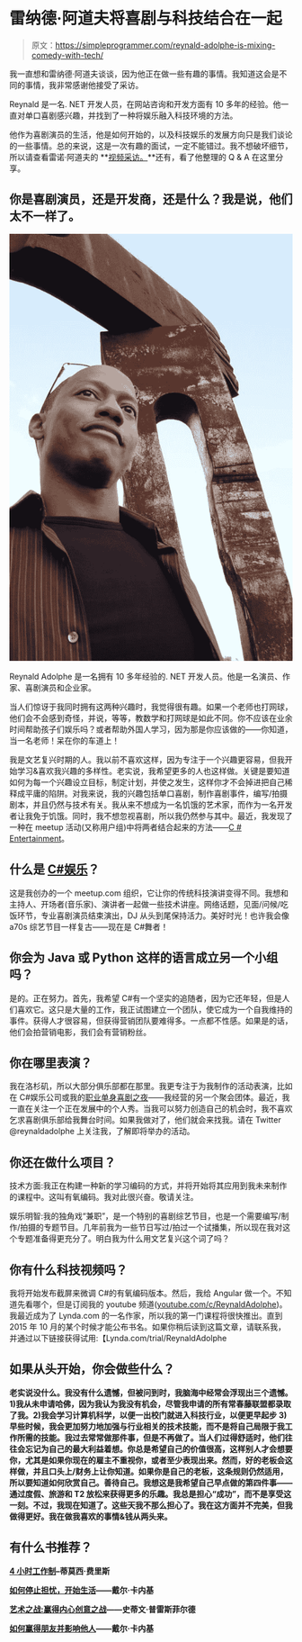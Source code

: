 # 雷纳德·阿道夫将喜剧与科技结合在一起

> 原文：<https://simpleprogrammer.com/reynald-adolphe-is-mixing-comedy-with-tech/>

我一直想和雷纳德·阿道夫谈谈，因为他正在做一些有趣的事情。我知道这会是不同的事情，我非常感谢他接受了采访。

Reynald 是一名. NET 开发人员，在网站咨询和开发方面有 10 多年的经验。他一直对单口喜剧感兴趣，并找到了一种将娱乐融入科技环境的方法。

他作为喜剧演员的生活，他是如何开始的，以及科技娱乐的发展方向只是我们谈论的一些事情。总的来说，这是一次有趣的面试，一定不能错过。我不想破坏细节，所以请查看雷诺·阿道夫的 **[视频采访。](https://www.youtube.com/watch?v=jQwDY2wxWSs)**还有，看了他整理的 Q & A 在这里分享。

## 你是喜剧演员，还是开发商，还是什么？我是说，他们太不一样了。

![Reynald Adolphe is a .NET developer with 10+ years of experience. He is an Actor, Writer, Comedian, and Entrepreneur.](img/f6da46d90fe449ceb691c7b7f3e3183a.png)

Reynald Adolphe 是一名拥有 10 多年经验的. NET 开发人员。他是一名演员、作家、喜剧演员和企业家。

当人们惊讶于我同时拥有这两种兴趣时，我觉得很有趣。如果一个老师也打网球，他们会不会感到奇怪，并说，等等，教数学和打网球是如此不同。你不应该在业余时间帮助孩子们娱乐吗？或者帮助外国人学习，因为那是你应该做的——你知道，当一名老师！呆在你的车道上！

我是文艺复兴时期的人。我以前不喜欢这样，因为专注于一个兴趣更容易，但我开始学习&喜欢我兴趣的多样性。老实说，我希望更多的人也这样做。关键是要知道如何为每一个兴趣设立目标，制定计划，并使之发生，这样你才不会掉进把自己稀释成平庸的陷阱。对我来说，我的兴趣包括单口喜剧，制作喜剧事件，编写/拍摄剧本，并且仍然与技术有关。我从来不想成为一名饥饿的艺术家，而作为一名开发者让我免于饥饿。同时，我不想忽视喜剧，所以我仍然参与其中。最近，我发现了一种在 meetup 活动(又称用户组)中将两者结合起来的方法——[C # Entertainment](http://www.meetup.com/CSharp-Ent/)。

## 什么是 [C#娱乐](http://www.meetup.com/CSharp-Ent/)？

这是我创办的一个 meetup.com 组织，它让你的传统科技演讲变得不同。我想和主持人、开场者(音乐家)、演讲者一起做一些技术讲座。网络话题，见面/问候/吃饭环节，专业喜剧演员结束演出，DJ 从头到尾保持活力。美好时光！也许我会像 a70s 综艺节目一样复古——现在是 C#舞者！

## 你会为 Java 或 Python 这样的语言成立另一个小组吗？

是的。正在努力。首先，我希望 C#有一个坚实的追随者，因为它还年轻，但是人们喜欢它。这只是大量的工作，我正试图建立一个团队，使它成为一个自我维持的事件。获得人才很容易，但获得营销团队要难得多。一点都不性感。如果是的话，他们会拍营销电影，我们会有营销粉丝。

## 你在哪里表演？

我在洛杉矶，所以大部分俱乐部都在那里。我更专注于为我制作的活动表演，比如在 C#娱乐公司或我的[职业单身喜剧之夜](http://www.meetup.com/Professional-Singles-Comedy-Night/)——我经营的另一个聚会团体。最近，我一直在关注一个正在发展中的个人秀。当我可以努力创造自己的机会时，我不喜欢乞求喜剧俱乐部给我舞台时间。如果我做对了，他们就会来找我。请在 Twitter @reynaldadolphe 上关注我，了解即将举办的活动。

## 你还在做什么项目？

技术方面:我正在构建一种新的学习编码的方式，并将开始将其应用到我未来制作的课程中。这叫有氧编码。我对此很兴奋。敬请关注。

娱乐明智:我的独角戏“兼职”，是一个特别的喜剧综艺节目，也是一个需要编写/制作/拍摄的专题节目。几年前我为一些节日写过/拍过一个试播集，所以现在我对这个专题准备得更充分了。明白我为什么用文艺复兴这个词了吗？

## 你有什么科技视频吗？

我将开始发布截屏来微调 C#的有氧编码版本。然后，我给 Angular 做一个。不知道先看哪个，但是订阅我的 youtube 频道([youtube.com/c/ReynaldAdolphe](https://www.youtube.com/c/ReynaldAdolphe))。我最近成为了 Lynda.com 的一名作家，所以我的第一门课程将很快推出。直到 2015 年 10 月的某个时候才能公布书名。如果你稍后读到这篇文章，请联系我，并通过以下链接获得试用:【Lynda.com/trial/ReynaldAdolphe

## **如果从头开始，你会做些什么？**

**老实说没什么。我没有什么遗憾，但被问到时，我脑海中经常会浮现出三个遗憾。1)我从未申请哈佛，因为我认为我没有机会，尽管我申请的所有常春藤联盟都录取了我。2)我会学习计算机科学，以便一出校门就进入科技行业，以便更早起步 3)早些时候，我会更加努力地加强与行业相关的技术技能，而不是将自己局限于我工作所需的技能。我过去常常做那件事，但是不再做了。当人们过得舒适时，他们往往会忘记为自己的最大利益着想。你总是希望自己的价值很高，这样别人才会想要你，尤其是如果你现在的雇主不重视你，或者至少表现出来。然而，好的老板会这样做，并且口头上/财务上让你知道。如果你是自己的老板，这条规则仍然适用，所以要知道如何欣赏自己。善待自己。我想这是我希望自己早点做的第四件事——通过度假、旅游和 T2 放松来获得更多的乐趣。我总是担心“成功”，而不是享受这一刻。不过，我现在知道了。这些天我不那么担心了。我在这方面并不完美，但我做得更好。我在做我喜欢的事情&钱从两头来。**

## **有什么书推荐？**

**[4 小时工作制](http://www.amazon.com/exec/obidos/ASIN/B006XZ1XZ2/makithecompsi-20)–蒂莫西·费里斯**

**[如何停止担忧，开始生活](http://www.amazon.com/exec/obidos/ASIN/0671733354/makithecompsi-20)——戴尔·卡内基**

**[艺术之战:赢得内心创意之战](http://www.amazon.com/exec/obidos/ASIN/1501260626/makithecompsi-20)——史蒂文·普雷斯菲尔德**

**[如何赢得朋友并影响他人](http://www.amazon.com/exec/obidos/ASIN/B003WEAI4E/makithecompsi-20)——戴尔·卡内基**